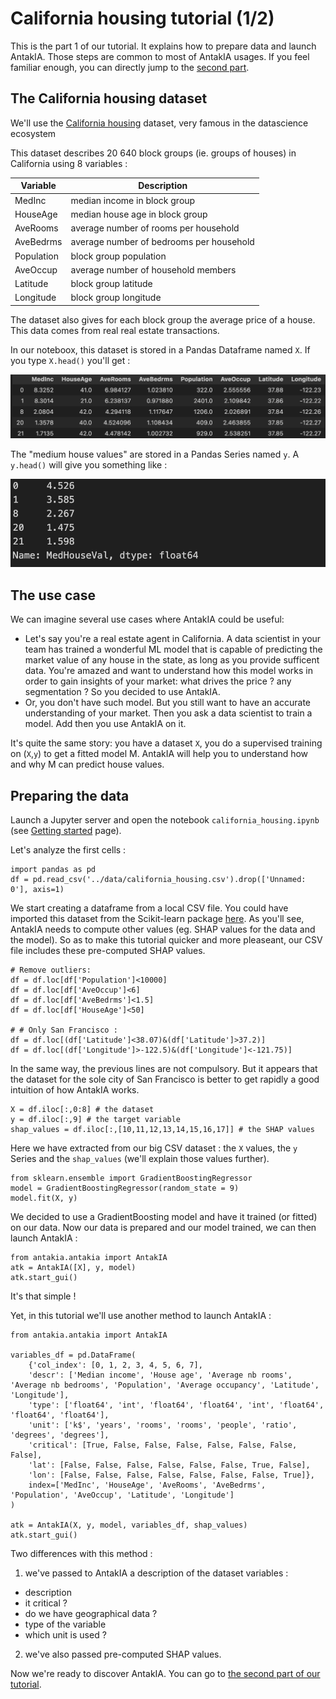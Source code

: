 # California housing tutorial (1/2)

This is the part 1 of our tutorial. It explains how to prepare data and launch AntakIA. Those steps are common to most of AntakIA usages. If you feel familiar enough, you can directly jump to the [second part](./california2.md).

## The California housing dataset

We'll use the [California housing](https://inria.github.io/scikit-learn-mooc/python_scripts/datasets_california_housing.html) dataset, very famous in the datascience ecosystem

This dataset describes 20 640 block groups (ie. groups of houses) in California using 8 variables :

| Variable | Description |
| -------- | ----------- |
| MedInc  | median income in block group |
| HouseAge | median house age in block group |
| AveRooms | average number of rooms per household |
| AveBedrms | average number of bedrooms per household |
| Population | block group population |
| AveOccup | average number of household members |
| Latitude | block group latitude |
| Longitude | block group longitude |


The dataset also gives for each block group the average price of a house. This data comes from real real estate transactions.

In our noteboox, this dataset is stored in a Pandas Dataframe named `X`.
If you type `X.head()` you'll get :

![](../img/california/head_x.png)

The "medium house values" are stored in a Pandas Series named `y`.
A `y.head()` will give you something like :

![](../img/california/y.png)

## The use case

We can imagine several use cases where AntakIA could be useful:
* Let's say you're a real estate agent in California. A data scientist in your team has trained a wonderful ML model that is capable of predicting the market value of any house in the state, as long as you provide sufficent data. You're amazed and want to understand how this model works in order to gain insights of your market: what drives the price ? any segmentation ? So you decided to use AntakIA.
* Or, you don't have such model. But you still want to have an accurate understanding of your market. Then you ask a data scientist to train a model. Add then you use AntakIA on it.

It's quite the same story: you have a dataset `X`, you do a supervised training on (`X`,`y`) to get a fitted model M. AntakIA will help you to understand how and why M can predict house values.

## Preparing the data

Launch a Jupyter server and open the notebook `california_housing.ipynb` (see [Getting started](../getting_started.md) page).

Let's analyze the first cells :

```
import pandas as pd
df = pd.read_csv('../data/california_housing.csv').drop(['Unnamed: 0'], axis=1)
```

We start creating a dataframe from a local CSV file. You could have imported this dataset from the Scikit-learn package [here](https://inria.github.io/scikit-learn-mooc/python_scripts/datasets_california_housing.html). As you'll see, AntakIA needs to compute other values (eg. SHAP values for the data and the model). So as to make this tutorial quicker and more pleaseant, our CSV file includes these pre-computed SHAP values.

```
# Remove outliers:
df = df.loc[df['Population']<10000] 
df = df.loc[df['AveOccup']<6]
df = df.loc[df['AveBedrms']<1.5]
df = df.loc[df['HouseAge']<50]

# # Only San Francisco :
df = df.loc[(df['Latitude']<38.07)&(df['Latitude']>37.2)]
df = df.loc[(df['Longitude']>-122.5)&(df['Longitude']<-121.75)]
```

In the same way, the previous lines are not compulsory. But it appears that the dataset for the sole city of San Francisco is better to get rapidly a good intuition of how AntakIA works.

```
X = df.iloc[:,0:8] # the dataset
y = df.iloc[:,9] # the target variable
shap_values = df.iloc[:,[10,11,12,13,14,15,16,17]] # the SHAP values
```

Here we have extracted from our big CSV dataset : the `X` values, the `y` Series and the `shap_values` (we'll explain those values further).

```
from sklearn.ensemble import GradientBoostingRegressor
model = GradientBoostingRegressor(random_state = 9)
model.fit(X, y)
```

We decided to use a GradientBoosting model and have it trained (or fitted) on our data. Now our data is prepared and our model trained, we can then launch AntakIA :

````
from antakia.antakia import AntakIA
atk = AntakIA([X], y, model)
atk.start_gui()
````

It's that simple !

Yet, in this tutorial we'll use another method to launch AntakIA :

```
from antakia.antakia import AntakIA

variables_df = pd.DataFrame(
    {'col_index': [0, 1, 2, 3, 4, 5, 6, 7],
    'descr': ['Median income', 'House age', 'Average nb rooms', 'Average nb bedrooms', 'Population', 'Average occupancy', 'Latitude', 'Longitude'],
    'type': ['float64', 'int', 'float64', 'float64', 'int', 'float64', 'float64', 'float64'],
    'unit': ['k$', 'years', 'rooms', 'rooms', 'people', 'ratio', 'degrees', 'degrees'],
    'critical': [True, False, False, False, False, False, False, False],
    'lat': [False, False, False, False, False, False, True, False],
    'lon': [False, False, False, False, False, False, False, True]},
    index=['MedInc', 'HouseAge', 'AveRooms', 'AveBedrms', 'Population', 'AveOccup', 'Latitude', 'Longitude']
)

atk = AntakIA(X, y, model, variables_df, shap_values)
atk.start_gui()
```

Two differences with this method :

1. we've passed to AntakIA a description of the dataset variables :
* description
* it critical ?
* do we have geographical data ?
* type of the variable
* which unit is used ?

2. we've also passed pre-computed SHAP values.

Now we're ready to discover AntakIA. You can go to [the second part of our tutorial](./california2.md).
